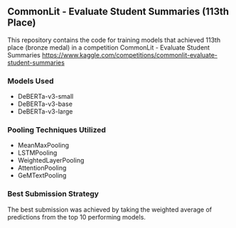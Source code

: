 ## CommonLit - Evaluate Student Summaries (113th Place)

This repository contains the code for training models that achieved 113th place (bronze medal) in a competition CommonLit - Evaluate Student Summaries
https://www.kaggle.com/competitions/commonlit-evaluate-student-summaries

### Models Used
- DeBERTa-v3-small
- DeBERTa-v3-base
- DeBERTa-v3-large

### Pooling Techniques Utilized
- MeanMaxPooling
- LSTMPooling
- WeightedLayerPooling
- AttentionPooling
- GeMTextPooling

### Best Submission Strategy
The best submission was achieved by taking the weighted average of predictions from the top 10 performing models.

